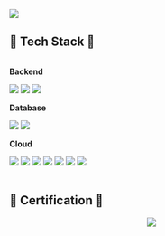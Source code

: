 <img src="https://capsule-render.vercel.app/api?
  type=soft&
  color=auto&
  height=300&
  section=header&
  text=Haeseo Lee's GitHub&
  fontSize=90" 
/>

## 🔨 Tech Stack 🔨
<div style="display:flex; flex-direction:column; align-items:flex-start;">
    <!-- Backend -->
    <p><strong>Backend</strong></p>
    <div>
        <img src="https://img.shields.io/badge/NestJS-E0234E?style=for-the-badge&logo=nestjs&logoColor=white"> 
        <img src="https://img.shields.io/badge/TypeScript-%233178C6?style=for-the-badge&logo=typescript&logoColor=white">
        <img src="https://img.shields.io/badge/JavaScript-%23F7DF1E?style=for-the-badge&logo=javascript&logoColor=black"> 
    </div>
    <!-- Database -->
    <p><strong>Database</strong></p>
    <div>
        <img src="https://img.shields.io/badge/mysql-4479A1?style=for-the-badge&logo=mysql&logoColor=white"> 
        <img src="https://img.shields.io/badge/firebase-FFCA28?style=for-the-badge&logo=firebase&logoColor=white">
    </div>
    <!-- Server -->
    <p><strong>Cloud</strong></p>
    <div>
        <img src="https://img.shields.io/badge/NGINX-%23009639?style=for-the-badge&logo=nginx&logoColor=white"> 
        <img src="https://img.shields.io/badge/Amazon EC2-%23FF9900?style=for-the-badge&logo=amazon ec2&logoColor=white"> 
        <img src="https://img.shields.io/badge/Amazon ALB-%238C4FFF?style=for-the-badge"> 
        <img src="https://img.shields.io/badge/Amazon S3-%23569A31?style=for-the-badge&logo=amazon s3&logoColor=white"> 
        <img src="https://img.shields.io/badge/Amazon Lambda-%23FF9900?style=for-the-badge&logo=aws lambda&logoColor=white"> 
        <img src="https://img.shields.io/badge/Amazon%20RDS-%23527FFF?style=for-the-badge&logo=amazon%20rds&logoColor=white">
        <img src="https://img.shields.io/badge/Amazon CloudFront-%23663399?style=for-the-badge"> 
    </div>
</div>

<br>

## 📃 Certification 📃
<div data-iframe-width="150" data-iframe-height="270" data-share-badge-id="5882146e-7999-49a1-a71e-e3c1b2fc520d" data-share-badge-host="https://www.credly.com"
  style="display: flex; width: 100%; justify-content: center;"
>
  <img src="https://d1.awsstatic.com/training-and-certification/certification-badges/AWS-Certified-Developer-Associate_badge.5c083fa855fe82c1cf2d0c8b883c265ec72a17c0.png" />
</div>

<!-- [![Top Langs](https://github-readme-stats.vercel.app/api/top-langs/?username=anuraghazra)](https://github.com/anuraghazra/github-readme-stats) -->
<!--
**sheoae12/sheoae12** is a ✨ _special_ ✨ repository because its `README.md` (this file) appears on your GitHub profile.

Here are some ideas to get you started:

- 🔭 I’m currently working on ...
- 🌱 I’m currently learning ...
- 👯 I’m looking to collaborate on ...
- 🤔 I’m looking for help with ...
- 💬 Ask me about ...
- 📫 How to reach me: ...
- 😄 Pronouns: ...
- ⚡ Fun fact: ...
-->

